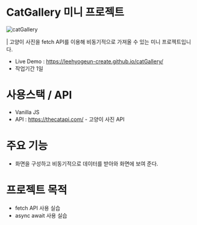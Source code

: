 # CatGallery 미니 프로젝트
![catGallery](https://user-images.githubusercontent.com/74353528/204078073-02d233a3-9bb5-4ffc-a041-f5cf374abd05.gif)

| 고양이 사진을 fetch API를 이용해 비동기적으로 가져올 수 있는 미니 프로젝트입니다.
- Live Demo : https://leehyogeun-create.github.io/catGallery/
- 작업기간 1일
# 사용스택 / API
- Vanilla JS
- API : https://thecatapi.com/ - 고양이 사진 API

# 주요 기능
- 화면을 구성하고 비동기적으로 데이터를 받아와 화면에 보여 준다.

# 프로젝트 목적
- fetch API 사용 실습
- async await 사용 실습